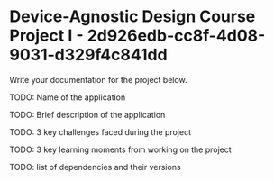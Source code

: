 # Device-Agnostic Design Course Project I - 2d926edb-cc8f-4d08-9031-d329f4c841dd

Write your documentation for the project below.

TODO: Name of the application

TODO: Brief description of the application

TODO: 3 key challenges faced during the project

TODO: 3 key learning moments from working on the project

TODO: list of dependencies and their versions